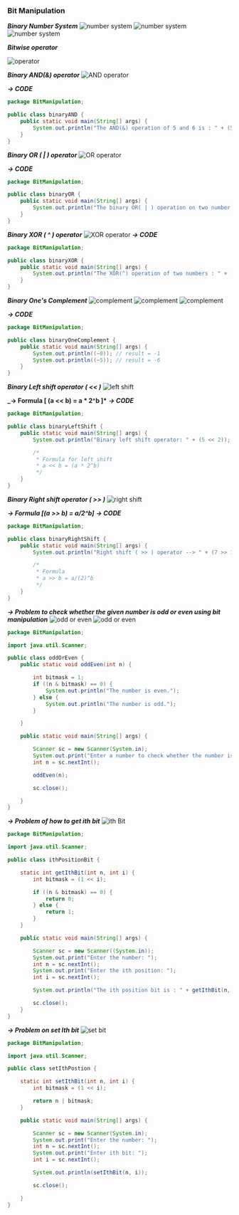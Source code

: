 ### Bit Manipulation

**_Binary Number System_**
![number system](image.png)
![number system](image1.png)
![number system](image2.png)

**_Bitwise operator_**

![operator](image3.png)

**_Binary AND(&) operator_**
![AND operator](image4.png)

**_-> CODE_**

```java
package BitManipulation;

public class binaryAND {
    public static void main(String[] args) {
        System.out.println("The AND(&) operation of 5 and 6 is : " + (5 & 6));
    }
}
```

**_Binary OR ( | ) operator_**
![OR operator](image5.png)

**_-> CODE_**

```java
package BitManipulation;

public class binaryOR {
    public static void main(String[] args) {
        System.out.println("The binary OR( | ) operation on two number resulting in : " + (5 | 6));
    }
}
```

**_Binary XOR ( ^ ) operator_**
![XOR operator](image6.png)
**_-> CODE_**

```java
package BitManipulation;

public class binaryXOR {
    public static void main(String[] args) {
        System.out.println("The XOR(^) operation of two numbers : " + (5 ^ 6));
    }
}
```

**_Binary One's Complement_**
![complement](image7.png)
![complement](image8.png)
![complement](image9.png)

**_-> CODE_**

```java
package BitManipulation;

public class binaryOneComplement {
    public static void main(String[] args) {
        System.out.println((~0)); // result = -1
        System.out.println((~5)); // result = -6
    }
}
```

**_Binary Left shift operator ( << )_**
![left shift](image10.png)

**\_-> Formula [ (a << b) = a * 2^b ]\***
**_-> CODE_**

```java
package BitManipulation;

public class binaryLeftShift {
    public static void main(String[] args) {
        System.out.println("Binary left shift operator: " + (5 << 2));

        /*
         * Formula for left shift
         * a << b = (a * 2^b)
         */
    }
}
```

**_Binary Right shift operator ( >> )_**
![right shift](image11.png)

**_-> Formula [(a >> b) = a/2^b]_**
**_-> CODE_**

```java
package BitManipulation;

public class binaryRightShift {
    public static void main(String[] args) {
        System.out.println("Right shift ( >> ) operator --> " + (7 >> 1));

        /*
         * Formula
         * a >> b = a/(2)^b
         */
    }
}
```

**_-> Problem to check whether the given number is odd or even using bit manipulation_**
![odd or even](image12.png)
![odd or even](image13.png)

```java
package BitManipulation;

import java.util.Scanner;

public class oddOrEven {
    public static void oddEven(int n) {

        int bitmask = 1;
        if ((n & bitmask) == 0) {
            System.out.println("The number is even.");
        } else {
            System.out.println("The number is odd.");
        }

    }

    public static void main(String[] args) {

        Scanner sc = new Scanner(System.in);
        System.out.print("Enter a number to check whether the number is odd or even : ");
        int n = sc.nextInt();

        oddEven(n);

        sc.close();

    }
}
```

**_-> Problem of how to get ith bit_**
![ith Bit](image14.png)

```java
package BitManipulation;

import java.util.Scanner;

public class ithPositionBit {

    static int getIthBit(int n, int i) {
        int bitmask = (1 << i);

        if ((n & bitmask) == 0) {
            return 0;
        } else {
            return 1;
        }
    }

    public static void main(String[] args) {

        Scanner sc = new Scanner((System.in));
        System.out.print("Enter the number: ");
        int n = sc.nextInt();
        System.out.print("Enter the ith position: ");
        int i = sc.nextInt();

        System.out.println("The ith position bit is : " + getIthBit(n, i));

        sc.close();
    }
}
```

**_-> Problem on set Ith bit_**
![set bit](image15.png)

```java
package BitManipulation;

import java.util.Scanner;

public class setIthPostion {

    static int setIthBit(int n, int i) {
        int bitmask = (1 << i);

        return n | bitmask;
    }

    public static void main(String[] args) {

        Scanner sc = new Scanner(System.in);
        System.out.print("Enter the number: ");
        int n = sc.nextInt();
        System.out.print("Enter ith bit: ");
        int i = sc.nextInt();

        System.out.println(setIthBit(n, i));

        sc.close();

    }
}
```
